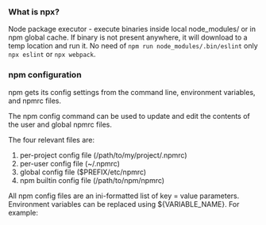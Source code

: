 
### What is npx?

Node package executor - execute binaries inside local node_modules/ or in npm global cache.
If binary is not present anywhere, it will download to a temp location and run it.
No need of `npm run node_modules/.bin/eslint` only `npx eslint` or `npx webpack`.

### npm configuration

npm gets its config settings from the command line, environment variables, and npmrc files.

The npm config command can be used to update and edit the contents of the user and global npmrc files.

The four relevant files are:

1. per-project config file (/path/to/my/project/.npmrc)
2. per-user config file (~/.npmrc)
3. global config file ($PREFIX/etc/npmrc)
4. npm builtin config file (/path/to/npm/npmrc)

All npm config files are an ini-formatted list of key = value parameters. Environment variables can be replaced using ${VARIABLE_NAME}. For example:

